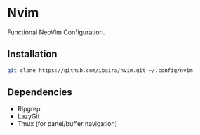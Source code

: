 # Nvim

Functional NeoVim Configuration.

## Installation

```bash
git clone https://github.com/ibaira/nvim.git ~/.config/nvim
```

## Dependencies

- Ripgrep
- LazyGit
- Tmux (for panel/buffer navigation)
